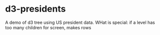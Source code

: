 # d3-presidents
A demo of d3 tree using US president data.  WHat is special: if a level has too many children for screen, makes rows
